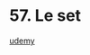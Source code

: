 # 57. Le set

[udemy](https://www.udemy.com/course/flutter-dart-creez-des-applications-pour-ios-et-android/learn/lecture/44287514#overview)
